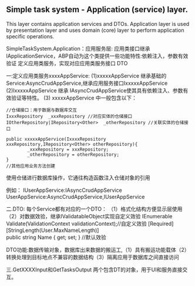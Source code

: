 ﻿Simple task system - Application (service) layer.
-----------------------------------------

This layer contains application services and DTOs. Application layer is used by presentation layer and uses domain (core) layer to perform application specific operations.



SimpleTaskSystem.Application：应用服务层:
应用类接口继承IApplicationService，ABP自动为这个类提供一些功能特性:依赖注入，参数有效验证
定义应用类服务，实现对应应用类服务接口
DTO


一:定义应用类服务xxxxAppService:
(1)xxxxxAppService 继承基础的Service:AsyncCrudAppService<T>,继承应用服务接口IxxxxxAppService
(2)IxxxxxAppService 继承 IAsyncCrudAppService<T>使其具有依赖注入、参数有效验证等特性。
(3) xxxxxAppService 中一般包含以下：
    
	//仓储接口：用于数据与数据库交互
	IxxxRepository  _xxxRepository //对应实体的仓储接口
	IOtherRepository|IRepository<Other>  _otherRepository //关联实体的仓储接口

	public xxxxxAppService(IxxxxRepository xxxRepository,IRepository<Other> otherRepository){
			_xxxRepository = xxxRepository;
			_otherRepository = otherRepository;
	}
	//其他应用业务方法创建
使用仓储进行数据库操作，它通往构造函数注入仓储对象的引用

例如：
 IUserAppService:IAsyncCrudAppService<T>  
 UserAppService:AsyncCrudAppService<T>,IUserAppService 


 二.DTO:
每个Service都有对应的一个DTO：
（1）格式化结构方便显示层使用
（2）对数据效验，继承IValidatableObject实现自定义效验
	IEnumerable<ValidationResult> Validate(ValidationContext validationContext);//自定义效验
	        [Required]
        [StringLength(User.MaxNameLength)]	 
		public string Name { get; set; } //默认效验

DTO功能:数据传输对象，数据库出来数据的搬运工,（1）具有搬运功能载体（2）转换处理到目标地点不兼容的数据结构（3）隔离应用于数据库之间直接访问


三.GetXXXXInput和GetTasksOutput
两个包含DT的对象，用于UI和服务直接交互。
